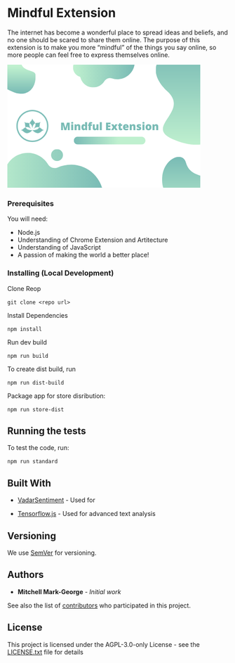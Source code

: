 
# Mindful Extension

The internet has become a wonderful place to spread ideas and beliefs, and no one should be scared to share them online. The purpose of this extension is to make you more “mindful” of the things you say online, so more people can feel free to express themselves online.

![Mindful Tile](public/Mindful_Extension_Tile.png)


### Prerequisites

You will need:


* Node.js
* Understanding of Chrome Extension and  Artitecture
* Understanding of JavaScript
* A passion of making the world a better place!


### Installing (Local Development)


Clone Reop

```
git clone <repo url>
```

Install Dependencies

```
npm install
```

Run dev build

```
npm run build
```

To create dist build, run

```
npm run dist-build
```
Package app for store disribution:

```
npm run store-dist
```


## Running the tests

To test the code, run:

```
npm run standard
```



## Built With

* [VadarSentiment](https://github.com/vaderSentiment/vaderSentiment-jshttps://github.com/vaderSentiment/vaderSentiment-js) - Used for 

* [Tensorflow.js](https://github.com/tensorflow/tfjs-models/tree/master/toxicity) - Used for advanced text analysis

<!-- ## Contributing

Please read [CONTRIBUTING.md] for details on our code of conduct, and the process for submitting pull requests to us. -->

## Versioning

We use [SemVer](http://semver.org/) for versioning.

## Authors

* **Mitchell Mark-George** - *Initial work* 

See also the list of [contributors](https://github.com/MitchellMarkGeorge/Mindful/contributors) who participated in this project.

## License

This project is licensed under the AGPL-3.0-only License - see the [LICENSE.txt](LICENSE.txt) file for details


